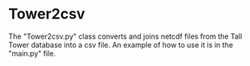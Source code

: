 # Tower2csv
The "Tower2csv.py" class converts and joins netcdf files from the Tall Tower database into a csv file.
An example of how to use it is in the "main.py" file.
